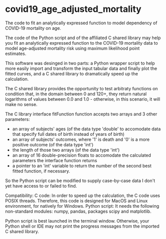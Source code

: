 # covid19_age_adjusted_mortality
The code to fit an analytically expressed function to model dependency of COVID-19 mortality on age.

The code of the Python script and of the affiliated C shared library may help you fit an analytically expressed function to the COVID-19 mortality data to model age-adjusted mortality risk using maximum likelihood point estimates.

This software was desinged in two parts: a Python wrapper script to help more easily import and transform the input tabular data and finally plot the fitted curves, and a C shared library to dramatically speed up the calculation.

The C shared library provides the opportunity to test arbitraty functions on condition that, in the domain between 0 and 120+, they return natural logarithms of values between 0.0 and 1.0 - otherwise, in this scenario, it will make no sense.

The C library interface fitFunction function accepts two arrays and 3 other parameters:
- an array of subjects' ages (of the data type 'double' to accomodate data that specify full dates of birth instead of years of birth)
- an array of subjects' outcomes, where '1' is death and '0' is a more positive outcome (of the data type 'int')
- the length of those two arrays (of the data type 'int')
- an array of 16 double-precision floats to accomodate the calculated parameters the interface function returns
- a pointer to an 'int' variable to return the number of the second best fitted function, if necessary.

So the Python script can be modified to supply case-by-case data I don't yet have access to or failed to find.

Compatibility:
    C code:
        In order to speed up the calculation, the C code uses POSIX threads. Therefore, this code is designed for MacOS and Linux environment, for natively for Windows.
    Python script:
        It needs the following non-standard modules: numpy, pandas, packages scipy and matplotlib.
        
Python script is best launched in the terminal window. Otherwise, your Python shell or IDE may not print the progress messages from the imported C shared library.
